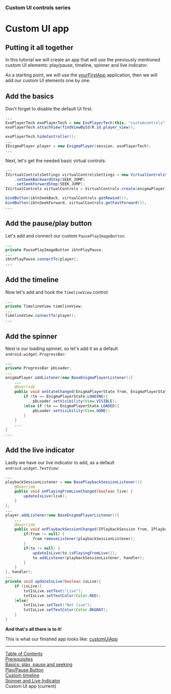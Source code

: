 ### Custom UI controls series
# Custom UI app
## Putting it all together
In this tutorial we will create an app that will use the previously
mentioned custom UI elements: play/pause, timeline, spinner and live
indicator.

As a starting point, we will use the
[yourFirstApp](../basics/your_first_app.md) application, then we will
add our custom UI elements one by one.

## Add the basics
Don't forget to disable the default UI first:

```java
...
ExoPlayerTech exoPlayerTech = new ExoPlayerTech(this, "customcontrols");
exoPlayerTech.attachView(findViewById(R.id.player_view));

exoPlayerTech.hideController();
...
IEnigmaPlayer player = new EnigmaPlayer(session, exoPlayerTech);
...
```

Next, let's get the needed basic virtual controls:

```java
...
IVirtualControlsSettings virtualControlsSettings = new VirtualControlsSettings()
    .setSeekBackwardStep(SEEK_JUMP)
    .setSeekForwardStep(SEEK_JUMP);
IVirtualControls virtualControls = VirtualControls.create(enigmaPlayer, virtualControlsSettings);

bindButton(ibtnSeekBack, virtualControls.getRewind());
bindButton(ibtnSeekForward, virtualControls.getFastForward());
...
```

## Add the pause/play button
Let's add and connect our custom `PausePlayImageButton`:

```java
...
private PausePlayImageButton ibtnPlayPause;
...
ibtnPlayPause.connectTo(player);
...
```

## Add the timeline
Now let's add and hook the `TimelineView` control:

```java
...
private TimelineView timelineView;
...
timelineView.connectTo(player);
...
```

## Add the spinner
Next is our loading spinner, so let's add it as a default
`android.widget.ProgressBar`:

```java
...
private ProgressBar pbLoader;
...
enigmaPlayer.addListener(new BaseEnigmaPlayerListener(){
    ...
    @Override
    public void onStateChanged(EnigmaPlayerState from, EnigmaPlayerState to) {
        if (to == EnigmaPlayerState.LOADING){
            pbLoader.setVisibility(View.VISIBLE);
        }else if (to == EnigmaPlayerState.LOADED){
            pbLoader.setVisibility(View.GONE);
        }
    }
    ...
}
...
```

## Add the live indicator
Lastly we have our live indicator to add, as a default
`android.widget.TextView`:

```java
...
playbackSessionListener = new BasePlaybackSessionListener(){
    @Override
    public void onPlayingFromLiveChanged(boolean live) {
        updateIsLive(live);
    }
};
...
player.addListener(new BaseEnigmaPlayerListener(){
    ...
    @Override
    public void onPlaybackSessionChanged(IPlaybackSession from, IPlaybackSession to) {
        if(from != null) {
            from.removeListener(playbackSessionListener);
        }
        if(to != null) {
            updateIsLive(to.isPlayingFromLive());
            to.addListener(playbackSessionListener, handler);
        }
    }
}, handler);
...
private void updateIsLive(boolean isLive){
    if (isLive){
        txtIsLive.setText("Live");
        txtIsLive.setTextColor(Color.RED);
    }else{
        txtIsLive.setText("Not live");
        txtIsLive.setTextColor(Color.DKGRAY);
    }
}
```

**And that's all there is to it**!

This is what our finished app looks like:
[customUiApp](https://github.com/EricssonBroadcastServices/EnigmaRiverAndroidTutorialApps/tree/r3.0.4-BETA-11/customcontrols)<br
/>



___
[Table of Contents](../index.md)<br/>
[Prerequisites](prerequisites.md)<br/>
[Basics: play, pause and seeking](basics.md)<br/>
[Play/Pause Button](play_pause_button.md)<br/>
[Custom timeline](timeline.md)<br/>
[Spinner and Live Indicator](spinner_and_live.md)<br/>
Custom UI app (current)<br/>
